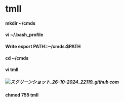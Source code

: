 # tmll #
 
#### mkdir ~/cmds ####
#### vi ~/.bash_profile ####
#### Write  export PATH=~/cmds:$PATH  ####
#### cd ~/cmds ####
#### vi tmll ####
##### ![スクリーンショット_26-10-2024_22119_github com](https://github.com/user-attachments/assets/f0114ff3-a7c5-44ab-9afc-0f6ab5382559) #####
#### chmod 755 tmll ####
